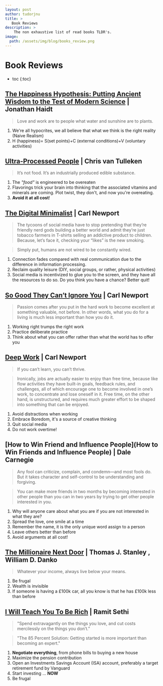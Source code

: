 ```yaml
---
layout: post
author: tudorjnu
title: >
   Book Reviews
description: > 
    The non exhaustive list of read books TLDR's.
image:
  path: /assets/img/blog/books_review.png
---
```


# Book Reviews

* toc
{:toc}

## [The Happiness Hypothesis: Putting Ancient Wisdom to the Test of Modern Science](https://www.goodreads.com/book/show/96884.The_Happiness_Hypothesis?from_search=true&from_srp=true&qid=cvprcF3nGy&rank=1) | Jonathan Haidt
> Love and work are to people what water and sunshine are to plants.

1. We're all hypocrites, we all believe that what we think is the right reality (Naive Realism)
2. H (happiness)= S(set points)+C (external conditions)+V (voluntary activities)

## [Ultra-Processed People](https://www.goodreads.com/book/show/62586003-ultra-processed-people?ref=nav_sb_noss_l_10) | Chris van Tulleken
> It’s not food. It’s an industrially produced edible substance.

1. The *"food"* is engineered to be overeaten
2. Flavorings trick your brain into thinking that the associated vitamins and minerals are coming. Plot twist, they don't, and now you're overeating.
2. **Avoid it at all cost**!


## [The Digital Minimalist](https://www.goodreads.com/book/show/40672036-digital-minimalism) | Carl Newport
> The tycoons of social media have to stop pretending that they’re friendly nerd gods building a better world and admit they’re just tobacco farmers in T-shirts selling an addictive product to children. Because, let’s face it, checking your “likes” is the new smoking.

> Simply put, humans are not wired to be constantly wired.

1. Connection fades compared with real communication due to the difference in information processing.
2. Reclaim quality leisure (DIY, social groups, or rather, physical activities)
3. Social media is incentivized to glue you to the screen, and they have all the resources to do so. Do you think you have a chance? Better quit!

## [So Good They Can’t Ignore You](https://www.goodreads.com/book/show/13525945-so-good-they-can-t-ignore-you?ref=nav_sb_noss_l_16#?ref=nav_brws) | Carl Newport

> Passion comes after you put in the hard work to become excellent at something valuable, not before. In other words, what you do for a living is much less important than how you do it.

1. Working right trumps the right work
2. Practice deliberate practice
3. Think about what you can offer rather than what the world has to offer you

## [Deep Work](https://www.goodreads.com/book/show/25744928-deep-work) | Carl Newport

> If you can’t learn, you can’t thrive.

> Ironically, jobs are actually easier to enjoy than free time, because like flow activities they have built-in goals, feedback rules, and challenges, all of which encourage one to become involved in one’s work, to concentrate and lose oneself in it. Free time, on the other hand, is unstructured, and requires much greater effort to be shaped into something that can be enjoyed.

1. Avoid distractions when working
2. Embrace Boredom, it's a source of creative thinking 
3. Quit social media
4. Do not work overtime!

## [How to Win Friend and Influence People](How to Win Friends and Influence People) | Dale Carnegie

> Any fool can criticize, complain, and condemn—and most fools do. But it takes character and self-control to be understanding and forgiving.

> You can make more friends in two months by becoming interested in other people than you can in two years by trying to get other people interested in you.

1. Why will anyone care about what you are if you are not interested in what they are?
2. Spread the love, one smile at a time
3. Remember the name, it is the only unique word assign to a person
4. Leave others better than before
5. Avoid arguments at all cost!

## [The Millionaire Next Door](https://www.goodreads.com/en/book/show/998) | Thomas J. Stanley , William D. Danko

> Whatever your income, always live below your means.

1. Be frugal
2. Wealth is invisible
3. If someone is having a £100k car, all you know is that he has £100k less than before

## [I Will Teach You To Be Rich](https://www.goodreads.com/en/book/show/40591670) | Ramit Sethi
> "Spend extravagantly on the things you love, and cut costs mercilessly on the things you don’t."

> "The 85 Percent Solution: Getting started is more important than becoming an expert."

1. **Negotiate everything**, from phone bills to buying a new house
2. Maximize the pension contribution
3. Open an Investments Savings Account (ISA) account, preferably a target retirement fund by Vanguard
4. Start investing ... **NOW**
5. Be frugal
